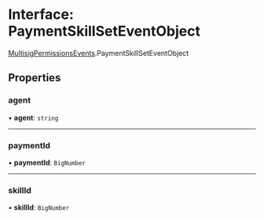 # Interface: PaymentSkillSetEventObject

[MultisigPermissionsEvents](../modules/MultisigPermissionsEvents.md).PaymentSkillSetEventObject

## Properties

### agent

• **agent**: `string`

___

### paymentId

• **paymentId**: `BigNumber`

___

### skillId

• **skillId**: `BigNumber`
